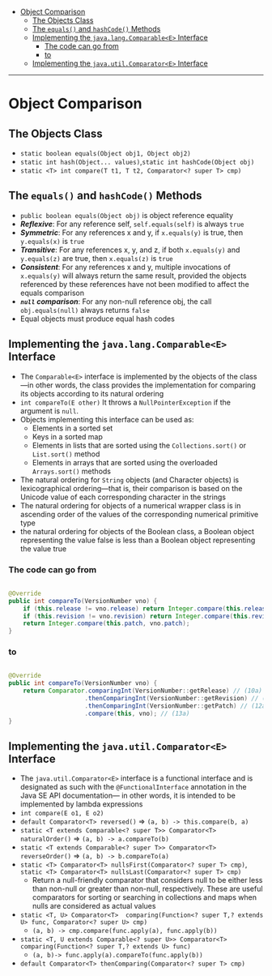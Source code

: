 * [Object Comparison](#object-comparison)
    * [The Objects Class](#the-objects-class)
    * [The `equals()` and `hashCode()` Methods](#the-equals-and-hashcode-methods)
    * [Implementing the `java.lang.Comparable<E>` Interface](#implementing-the-javalangcomparablee-interface)
        * [The code can go from](#the-code-can-go-from)
        * [to](#to)
    * [Implementing the `java.util.Comparator<E>` Interface](#implementing-the-javautilcomparatore-interface)

----

# Object Comparison

## The Objects Class

- `static boolean equals(Object obj1, Object obj2)`
- `static int hash(Object... values)`,`static int hashCode(Object obj)`
- `static <T> int compare(T t1, T t2, Comparator<? super T> cmp)`

## The `equals()` and `hashCode()` Methods

- `public boolean equals(Object obj)` is object reference equality
- _**Reflexive**_: For any reference self, `self.equals(self)` is always `true`
- _**Symmetric**_: For any references x and y, if `x.equals(y)` is true, then `y.equals(x)` is `true`
- _**Transitive**_: For any references x, y, and z, if both `x.equals(y)` and `y.equals(z)` are true, then `x.equals(z)` is `true`
- **_Consistent_**: For any references x and y, multiple invocations of `x.equals(y)` will always return the same result, provided the objects referenced by these references have not been modified to affect the equals comparison
- **_`null` comparison_**: For any non-null reference obj, the call `obj.equals(null)` always returns `false`
- Equal objects must produce equal hash codes

## Implementing the `java.lang.Comparable<E>` Interface

- The `Comparable<E>` interface is implemented by the objects of the class—in other words, the class provides the implementation for comparing its objects according to its natural ordering
- `int compareTo(E other)` It throws a `NullPointerException` if the argument is `null`.
- Objects implementing this interface can be used as:
    - Elements in a sorted set
    - Keys in a sorted map
    - Elements in lists that are sorted using the `Collections.sort()` or `List.sort()` method
    - Elements in arrays that are sorted using the overloaded `Arrays.sort()` methods
- The natural ordering for `String` objects (and Character objects) is lexicographical ordering—that is, their comparison is based on the Unicode value of each corresponding character in the strings
- The natural ordering for objects of a numerical wrapper class is in ascending order of the values of the corresponding numerical primitive type
- the natural ordering for objects of the Boolean class, a Boolean object representing the value false is less than a Boolean object representing the value true

### The code can go from

```java

@Override
public int compareTo(VersionNumber vno) {
    if (this.release != vno.release) return Integer.compare(this.release, vno.release);
    if (this.revision != vno.revision) return Integer.compare(this.revision, vno.revision);
    return Integer.compare(this.patch, vno.patch);
}
```

### to

```java

@Override
public int compareTo(VersionNumber vno) {
    return Comparator.comparingInt(VersionNumber::getRelease) // (10a)
                     .thenComparingInt(VersionNumber::getRevision) // (11a)
                     .thenComparingInt(VersionNumber::getPatch) // (12a)
                     .compare(this, vno); // (13a)
}
```

## Implementing the `java.util.Comparator<E>` Interface

- The `java.util.Comparator<E>` interface is a functional interface and is designated as such with the `@FunctionalInterface` annotation in the Java SE API documentation— in other words, it is intended to be implemented by lambda expressions
- `int compare(E o1, E o2)`
- `default Comparator<T> reversed()` => `(a, b) -> this.compare(b, a)`
- `static <T extends Comparable<? super T>> Comparator<T> naturalOrder()` => `(a, b) -> a.compareTo(b)`
- `static <T extends Comparable<? super T>> Comparator<T> reverseOrder()` => `(a, b) -> b.compareTo(a)`
- `static <T> Comparator<T> nullsFirst(Comparator<? super T> cmp)`, `static <T> Comparator<T> nullsLast(Comparator<? super T> cmp)`
    - Return a null-friendly comparator that considers null to be either less than non-null or greater than non-null, respectively. These are useful comparators for sorting or searching in collections and maps when nulls are considered as actual values
- `static <T, U> Comparator<T>  comparing(Function<? super T,? extends U> func, Comparator<? super U> cmp)`
    - `(a, b) -> cmp.compare(func.apply(a), func.apply(b))`
- `static <T, U extends Comparable<? super U>> Comparator<T> comparing(Function<? super T,? extends U> func)`
    - `(a, b)-> func.apply(a).compareTo(func.apply(b))`
- `default Comparator<T> thenComparing(Comparator<? super T> cmp)`